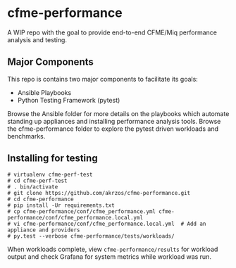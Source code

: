 # cfme-performance

A WIP repo with the goal to provide end-to-end CFME/Miq performance analysis and testing.

## Major Components

This repo is contains two major components to facilitate its goals:
* Ansible Playbooks
* Python Testing Framework (pytest)

Browse the Ansible folder for more details on the playbooks which automate standing up appliances and installing performance analysis tools.  Browse the cfme-performance folder to explore the pytest driven workloads and benchmarks.

## Installing for testing

```shell
# virtualenv cfme-perf-test
# cd cfme-perf-test
# . bin/activate
# git clone https://github.com/akrzos/cfme-performance.git
# cd cfme-performance
# pip install -Ur requirements.txt
# cp cfme-performance/conf/cfme_performance.yml cfme-performance/conf/cfme_performance.local.yml
# vi cfme-performance/conf/cfme_performance.local.yml  # Add an appliance and providers
# py.test --verbose cfme-performance/tests/workloads/
```

When workloads complete, view `cfme-performance/results` for workload output and check Grafana for system metrics while workload was run.
